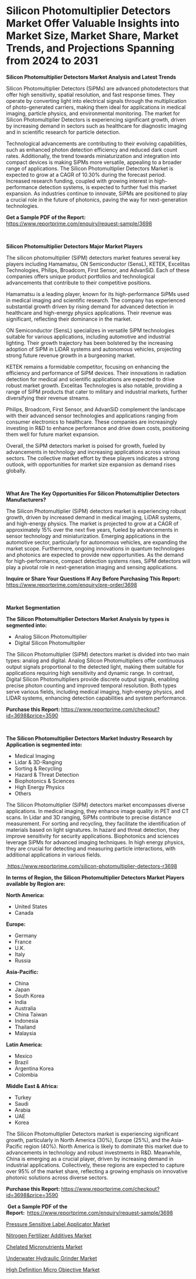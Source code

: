 <p><h1>Silicon Photomultiplier Detectors Market Offer Valuable Insights into Market Size, Market Share, Market Trends, and Projections Spanning from 2024 to 2031</h1></p><p><strong>Silicon Photomultiplier Detectors Market Analysis and Latest Trends</strong></p>
<p><p>Silicon Photomultiplier Detectors (SiPMs) are advanced photodetectors that offer high sensitivity, spatial resolution, and fast response times. They operate by converting light into electrical signals through the multiplication of photo-generated carriers, making them ideal for applications in medical imaging, particle physics, and environmental monitoring. The market for Silicon Photomultiplier Detectors is experiencing significant growth, driven by increasing demand in sectors such as healthcare for diagnostic imaging and in scientific research for particle detection. </p><p>Technological advancements are contributing to their evolving capabilities, such as enhanced photon detection efficiency and reduced dark count rates. Additionally, the trend towards miniaturization and integration into compact devices is making SiPMs more versatile, appealing to a broader range of applications. The Silicon Photomultiplier Detectors Market is expected to grow at a CAGR of 10.30% during the forecast period. Increased research funding, coupled with growing interest in high-performance detection systems, is expected to further fuel this market expansion. As industries continue to innovate, SiPMs are positioned to play a crucial role in the future of photonics, paving the way for next-generation technologies.</p></p>
<p><strong>Get a Sample PDF of the Report:&nbsp;</strong> <a href="https://www.reportprime.com/enquiry/request-sample/3698">https://www.reportprime.com/enquiry/request-sample/3698</a></p>
<p>&nbsp;</p>
<p><strong>Silicon Photomultiplier Detectors Major Market Players</strong></p>
<p><p>The silicon photomultiplier (SiPM) detectors market features several key players including Hamamatsu, ON Semiconductor (SensL), KETEK, Excelitas Technologies, Philips, Broadcom, First Sensor, and AdvanSiD. Each of these companies offers unique product portfolios and technological advancements that contribute to their competitive positions.</p><p>Hamamatsu is a leading player, known for its high-performance SiPMs used in medical imaging and scientific research. The company has experienced substantial growth driven by rising demand for advanced detection in healthcare and high-energy physics applications. Their revenue was significant, reflecting their dominance in the market.</p><p>ON Semiconductor (SensL) specializes in versatile SiPM technologies suitable for various applications, including automotive and industrial lighting. Their growth trajectory has been bolstered by the increasing adoption of SiPM in LiDAR systems and autonomous vehicles, projecting strong future revenue growth in a burgeoning market.</p><p>KETEK remains a formidable competitor, focusing on enhancing the efficiency and performance of SiPM devices. Their innovations in radiation detection for medical and scientific applications are expected to drive robust market growth. Excelitas Technologies is also notable, providing a range of SiPM products that cater to military and industrial markets, further diversifying their revenue streams.</p><p>Philips, Broadcom, First Sensor, and AdvanSiD complement the landscape with their advanced sensor technologies and applications ranging from consumer electronics to healthcare. These companies are increasingly investing in R&D to enhance performance and drive down costs, positioning them well for future market expansion.</p><p>Overall, the SiPM detectors market is poised for growth, fueled by advancements in technology and increasing applications across various sectors. The collective market effort by these players indicates a strong outlook, with opportunities for market size expansion as demand rises globally.</p></p>
<p>&nbsp;</p>
<p><strong>What Are The Key Opportunities For Silicon Photomultiplier Detectors Manufacturers?</strong></p>
<p><p>The Silicon Photomultiplier (SiPM) detectors market is experiencing robust growth, driven by increased demand in medical imaging, LiDAR systems, and high-energy physics. The market is projected to grow at a CAGR of approximately 15% over the next five years, fueled by advancements in sensor technology and miniaturization. Emerging applications in the automotive sector, particularly for autonomous vehicles, are expanding the market scope. Furthermore, ongoing innovations in quantum technologies and photonics are expected to provide new opportunities. As the demand for high-performance, compact detection systems rises, SiPM detectors will play a pivotal role in next-generation imaging and sensing applications.</p></p>
<p><strong>Inquire or Share Your Questions If Any Before Purchasing This Report:</strong> <a href="https://www.reportprime.com/enquiry/pre-order/3698">https://www.reportprime.com/enquiry/pre-order/3698</a></p>
<p>&nbsp;</p>
<p><strong>Market Segmentation</strong></p>
<p><strong>The Silicon Photomultiplier Detectors Market Analysis by types is segmented into:</strong></p>
<p><ul><li>Analog Silicon Photomultiplier</li><li>Digital Silicon Photomultiplier</li></ul></p>
<p><p>The Silicon Photomultiplier (SiPM) detectors market is divided into two main types: analog and digital. Analog Silicon Photomultipliers offer continuous output signals proportional to the detected light, making them suitable for applications requiring high sensitivity and dynamic range. In contrast, Digital Silicon Photomultipliers provide discrete output signals, enabling precise photon counting and improved temporal resolution. Both types serve various fields, including medical imaging, high-energy physics, and LIDAR systems, enhancing detection capabilities and system performance.</p></p>
<p><strong>Purchase this Report:&nbsp;</strong><a href="https://www.reportprime.com/checkout?id=3698&price=3590">https://www.reportprime.com/checkout?id=3698&price=3590</a></p>
<p>&nbsp;</p>
<p><strong>The Silicon Photomultiplier Detectors Market Industry Research by Application is segmented into:</strong></p>
<p><ul><li>Medical Imaging</li><li>Lidar & 3D-Ranging</li><li>Sorting & Recycling</li><li>Hazard & Threat Detection</li><li>Biophotonics & Sciences</li><li>High Energy Physics</li><li>Others</li></ul></p>
<p><p>The Silicon Photomultiplier (SiPM) detectors market encompasses diverse applications. In medical imaging, they enhance image quality in PET and CT scans. In Lidar and 3D ranging, SiPMs contribute to precise distance measurement. For sorting and recycling, they facilitate the identification of materials based on light signatures. In hazard and threat detection, they improve sensitivity for security applications. Biophotonics and sciences leverage SiPMs for advanced imaging techniques. In high energy physics, they are crucial for detecting and measuring particle interactions, with additional applications in various fields.</p></p>
<p><a href="https://www.reportprime.com/silicon-photomultiplier-detectors-r3698">&nbsp;https://www.reportprime.com/silicon-photomultiplier-detectors-r3698</a></p>
<p><strong>In terms of Region, the Silicon Photomultiplier Detectors Market Players available by Region are:</strong></p>
<p>
    <p> <strong> North America: </strong>
        <ul>
            <li>United States</li>
            <li>Canada</li>
        </ul>
        </p> 
    <p> <strong> Europe: </strong>
        <ul>
            <li>Germany</li>
            <li>France</li>
            <li>U.K.</li>
            <li>Italy</li>
            <li>Russia</li>
        </ul>
        </p> 
    <p> <strong> Asia-Pacific: </strong>
        <ul>
            <li>China</li>
            <li>Japan</li>
            <li>South Korea</li>
            <li>India</li>
            <li>Australia</li>
            <li>China Taiwan</li>
            <li>Indonesia</li>
            <li>Thailand</li>
            <li>Malaysia</li>
        </ul>
        </p> 
    <p> <strong> Latin America: </strong>
        <ul>
            <li>Mexico</li>
            <li>Brazil</li>
            <li>Argentina Korea</li>
            <li>Colombia</li>
        </ul>
        </p> 
    <p> <strong> Middle East & Africa: </strong>
        <ul>
            <li>Turkey</li>
            <li>Saudi</li>
            <li>Arabia</li>
            <li>UAE</li>
            <li>Korea</li>
        </ul>
    </p>
    </p>
<p><p>The Silicon Photomultiplier Detectors market is experiencing significant growth, particularly in North America (30%), Europe (25%), and the Asia-Pacific region (40%). North America is likely to dominate this market due to advancements in technology and robust investments in R&D. Meanwhile, China is emerging as a crucial player, driven by increasing demand in industrial applications. Collectively, these regions are expected to capture over 95% of the market share, reflecting a growing emphasis on innovative photonic solutions across diverse sectors.</p></p>
<p><strong>Purchase this Report: </strong><a href="https://www.reportprime.com/checkout?id=3698&price=3590">https://www.reportprime.com/checkout?id=3698&price=3590</a></p>
<p>&nbsp;<strong>Get a Sample PDF of the Report:&nbsp;&nbsp;</strong><a href="https://www.reportprime.com/enquiry/request-sample/3698">https://www.reportprime.com/enquiry/request-sample/3698</a></p>
<p><strong></strong></p>
<p><p><a href="https://www.linkedin.com/pulse/future-innovation-global-pressure-sensitive-label-applicator-yznhe?trackingId=co94TFauRoWuQgYFhTkgkQ%3D%3D">Pressure Sensitive Label Applicator Market</a></p><p><a href="https://issuu.com/reportprime-2/docs/nitrogen-fertilizer-additives-marke_0bc4732371ce54">Nitrogen Fertilizer Additives Market</a></p><p><a href="https://issuu.com/reportprime-2/docs/chelated-micronutrients-market-size_b0e4ff031940fd">Chelated Micronutrients Market</a></p><p><a href="https://www.linkedin.com/pulse/how-underwater-hydraulic-grinder-market-evolve-growth-poise?trackingId=r1gO1docQLqW%2FCTUs9BhMA%3D%3D">Underwater Hydraulic Grinder Market</a></p><p><a href="https://github.com/prosalinda88/Market-Research-Report-List-6/blob/main/high-definition-micro-objective-market.md">High Definition Micro Objective Market</a></p></p>